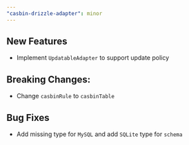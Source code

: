 ```yaml
---
"casbin-drizzle-adapter": minor
---
```


## New Features

-   Implement `UpdatableAdapter` to support update policy

## Breaking Changes:

-   Change `casbinRule` to `casbinTable`

## Bug Fixes

-   Add missing type for `MySQL` and add `SQLite` type for `schema`

